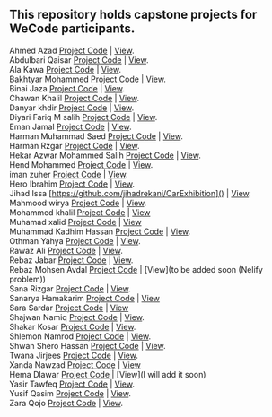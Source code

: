 ## This repository holds capstone projects for WeCode participants.

Ahmed Azad [Project Code](https://github.com/ahmedazadi/ExpCountr) | [View](https://expcountr.netlify.app/).</br>
Abdulbari Qaisar [Project Code](https://github.com/Abdulbariii/Wonder-Books) | [View](https://wonder-booksss.netlify.app/). </br>
Ala Kawa [Project Code](https://github.com/AlaaKawa/Flower-Store/tree/master) | [View](). </br>
Bakhtyar Mohammed [Project Code](https://github.com/Bakhtyar25/wecode-project) | [View](https://peshbini.netlify.app). </br>
Binai Jaza [Project Code](https://github.com/binaijaza/shine) | [View](https://shinepro.netlify.app/). <br>
Chawan Khalil [Project Code](https://github.com/Chawa1/Commerce-app) | [View](https://celadon-fudge-8d250e.netlify.app/).</br>
Danyar khdir [Project Code](https://github.com/Danyarkhdir/kurd-photos.git) | [View](https://kurd-photos.netlify.app/). </br>
Diyari Fariq M salih [Project Code](https://github.com/dearyfareq/capstone) | [View](https://rococo-tapioca-4bfca0.netlify.app/). </br>
Eman Jamal [Project Code](https://github.com/emanjse/2in1) | [View](https://2in1erbil.netlify.app/). </br>
Harman Muhammad Saed [Project Code](https://github.com/HarmanSoftware/renma) | [View](). </br>
Harman Rzgar [Project Code]() | [View](). </br>
Hekar Azwar Mohammed Salih [Project Code](https://github.com/HekarNizarki/KurdTour-React) | [View](https://kurdtour.netlify.app/).</br>
Hend Mohammed [Project Code]() | [View](). </br>
iman zuher [Project Code](https://github.com/Imanzuher/we-capstone-project) | [View](https://furno.netlify.app/). </br>
Hero Ibrahim [Project Code](https://github.com/he-rro/myCapstonProject) | [View]().</br>
Jihad Issa [https://github.com/jihadrekani/CarExhibition]() | [View](). <br>
Mahmood wirya [Project Code](https://github.com/mahmood-wirya/Robomall) | [View](). </br>
Mohammed khalil [Project Code](https://github.com/Mohammedkhalil-Ali/Tourist-Guide) | [View]() </br>
Muhamad xalid [Project Code]() | [View]() </br>
Muhammad Kadhim Hassan [Project Code](https://github.com/Muhammadkadhim/Kitab-Store) | [View](https://kitabstore.netlify.app/).</br>
Othman Yahya [Project Code](https://github.com/OthmanYahya/Wecode-Capstone-Project) | [View](). </br>
Rawaz Ali [Project Code](https://github.com/rawazali999/phoenix-store) | [View](). </br>
Rebaz Jabar [Project Code]() | [View](). </br>
Rebaz Mohsen Avdal [Project Code](https://github.com/RebazMohsen/Capstone-We-CornPoppers) | [View](to be added soon (Nelify problem)) </br>
Sana Rizgar [Project Code](https://github.com/Sanaa00/hotel-capstone.git) | [View](). </br>
Sanarya Hamakarim [Project Code](https://github.com/sanaryaa/travel-Guid) | [View](https://rozbetravel.netlify.app/) </br>
Sara Sardar [Project Code](https://github.com/Sara-Sardar/kurdlancer-capstone-project) | [View](https://kurdlancer.netlify.app/) </br>
Shajwan Namiq [Project Code](https://github.com/Shajwan-Namiq/my-capstone-app) | [View](https://my-capstone-app-furniture.vercel.app/). </br>
Shakar Kosar [Project Code](https://github.com/sShakar/wecode-ecommerce-website) | [View](https://shakar-wecode-ecommerce.netlify.app). </br>
Shlemon Namrod [Project Code](https://github.com/Shlemon/rwanga-capstone-project-restaurant-management) | [View](https://rwanga-capstone-project.netlify.app/).</br>
Shwan Shero Hassan [Project Code](https://github.com/SHWAN108/moment-FinalProject) | [View](https://moment10.netlify.app/). </br>
Twana Jirjees [Project Code]() | [View](). </br>
Xanda Nawzad [Project Code](https://github.com/XandaNawzad/e-commerce-project) | [View](https://e-commerce-project-capstone.netlify.app) </br>
Hema Dlawar [Project Code](https://github.com/hemadlawar/IMDB-React-APP) | [View](I will add it soon) </br>
Yasir Tawfeq [Project Code](https://github.com/YasirTawfeq/kurdanime) | [View](https://kurdanime.netlify.app/). </br>
Yusif Qasim [Project Code](https://github.com/YusifQasim/Kurd-shoes) | [View](https://kurdshoes.netlify.app/). </br>
Zara Qojo [Project Code](https://github.com/ZaraQojo/MammaMia_POS_App) | [View](https://mammamia-pos-system-by-zaraqojo.netlify.app/). </br>
